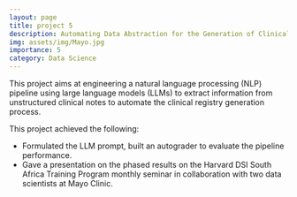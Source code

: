 ```yaml
---
layout: page
title: project 5
description: Automating Data Abstraction for the Generation of Clinical Registries
img: assets/img/Mayo.jpg
importance: 5
category: Data Science
---
```


This project aims at engineering a natural language processing (NLP) pipeline using large language models (LLMs) to extract information from unstructured clinical notes to automate the clinical registry generation process.

This project achieved the following:
<ul>
<li> Formulated the LLM prompt, built an autograder to evaluate the pipeline performance. </li>
<li> Gave a presentation on the phased results on the Harvard DSI South Africa Training Program monthly seminar in collaboration with two data scientists at Mayo Clinic. </li>
</ul>